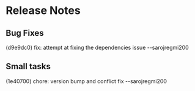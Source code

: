 
# Release Notes

## Bug Fixes
(d9e9dc0) fix: attempt at fixing the dependencies issue --sarojregmi200

## Small tasks
(1e40700) chore: version bump and conflict fix --sarojregmi200

